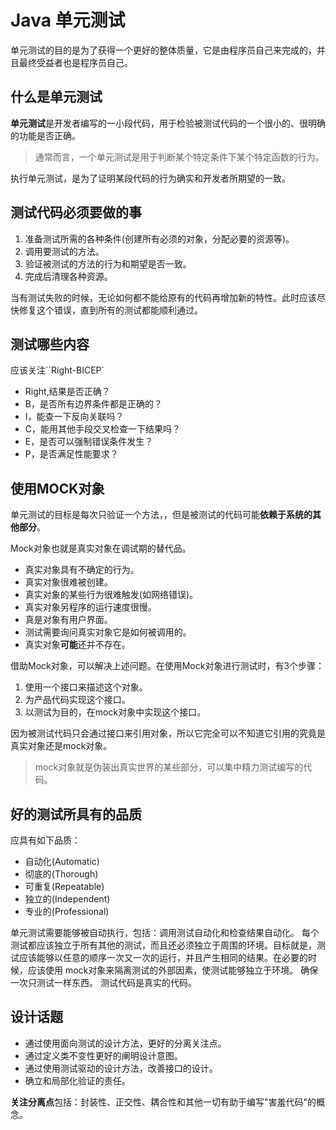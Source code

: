 # Java 单元测试

单元测试的目的是为了获得一个更好的整体质量，它是由程序员自己来完成的，并且最终受益者也是程序员自己。

## 什么是单元测试

**单元测试**是开发者编写的一小段代码，用于检验被测试代码的一个很小的、很明确的功能是否正确。
> 通常而言，一个单元测试是用于判断某个特定条件下某个特定函数的行为。

执行单元测试，是为了证明某段代码的行为确实和开发者所期望的一致。

## 测试代码必须要做的事

1. 准备测试所需的各种条件(创建所有必须的对象，分配必要的资源等)。
2. 调用要测试的方法。
3. 验证被测试的方法的行为和期望是否一致。
4. 完成后清理各种资源。

当有测试失败的时候，无论如何都不能给原有的代码再增加新的特性。此时应该尽快修复这个错误，直到所有的测试都能顺利通过。

## 测试哪些内容

应该关注``Right-BICEP`
* Right,结果是否正确？
* B，是否所有边界条件都是正确的？
* I，能查一下反向关联吗？
* C，能用其他手段交叉检查一下结果吗？
* E，是否可以强制错误条件发生？
* P，是否满足性能要求？

## 使用MOCK对象

单元测试的目标是每次只验证一个方法，，但是被测试的代码可能**依赖于系统的其他部分**。

Mock对象也就是真实对象在调试期的替代品。

* 真实对象具有不确定的行为。
* 真实对象很难被创建。
* 真实对象的某些行为很难触发(如网络错误)。
* 真实对象另程序的运行速度很慢。
* 真是对象有用户界面。
* 测试需要询问真实对象它是如何被调用的。
* 真实对象**可能**还并不存在。

借助Mock对象，可以解决上述问题。在使用Mock对象进行测试时，有3个步骤：
1. 使用一个接口来描述这个对象。
2. 为产品代码实现这个接口。
3. 以测试为目的，在mock对象中实现这个接口。

因为被测试代码只会通过接口来引用对象，所以它完全可以不知道它引用的究竟是真实对象还是mock对象。

> mock对象就是伪装出真实世界的某些部分，可以集中精力测试编写的代码。

## 好的测试所具有的品质

应具有如下品质：
* 自动化(Automatic)
* 彻底的(Thorough)
* 可重复(Repeatable)
* 独立的(Independent)
* 专业的(Professional)

单元测试需要能够被自动执行，包括：调用测试自动化和检查结果自动化。
每个测试都应该独立于所有其他的测试，而且还必须独立于周围的环境。目标就是，测试应该能够以任意的顺序一次又一次的运行，并且产生相同的结果。在必要的时候，应该使用
mock对象来隔离测试的外部因素，使测试能够独立于环境。
确保一次只测试一样东西。
测试代码是真实的代码。

## 设计话题

* 通过使用面向测试的设计方法，更好的分离关注点。
* 通过定义类不变性更好的阐明设计意图。
* 通过使用测试驱动的设计方法，改善接口的设计。
* 确立和局部化验证的责任。

**关注分离点**包括：封装性、正交性、耦合性和其他一切有助于编写"害羞代码"的概念。